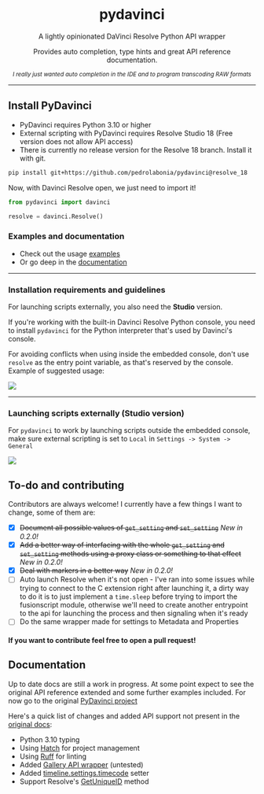<h1 align='center'>pydavinci</h1>

<p align='center'>A lightly opinionated DaVinci Resolve Python API wrapper</p>

<p align='center'>Provides auto completion, type hints and great API reference documentation.</p>

<p align='center'><sup><i align='center'>I really just wanted auto completion in the IDE and to program transcoding RAW formats</i></sup></p>

---

## Install PyDavinci

- PyDavinci requires Python 3.10 or higher
- External scripting with PyDavinci requires Resolve Studio 18 (Free version does not allow API access)
- There is currently no release version for the Resolve 18 branch. Install it with git.

```bash
pip install git+https://github.com/pedrolabonia/pydavinci@resolve_18
```

Now, with Davinci Resolve open, we just need to import it!

```python
from pydavinci import davinci

resolve = davinci.Resolve()
```

### Examples and documentation

- Check out the usage [examples](https://pedrolabonia.github.io/pydavinci/examples/premiereproxies/)
- Or go deep in the [documentation](https://pedrolabonia.github.io/pydavinci/resolve/)

---

### Installation requirements and guidelines

For launching scripts externally, you also need the __Studio__ version.

If you're working with the built-in Davinci Resolve Python console, you need to install ``pydavinci`` for the Python interpreter that's used by Davinci's console.

For avoiding conflicts when using inside the embedded console, don't use `resolve` as the entry point variable, as that's reserved by the console. Example of suggested usage:

<img src=https://user-images.githubusercontent.com/4316044/164998485-8a4e6fa7-3f8c-436c-b9ab-43350a3e6766.png />

---

### Launching scripts externally (Studio version)


For `pydavinci` to work by launching scripts outside the embedded console, make sure external scripting is set to `Local` in `Settings -> System -> General`

<img src=https://user-images.githubusercontent.com/4316044/164954498-de350d02-0458-478d-a766-6404b7a8a75b.png />

## To-do and contributing

Contributors are always welcome! I currently have a few things I want to change, some of them are:
- [X] ~~Document all possible values of `get_setting` and `set_setting`~~ _New in 0.2.0!_
- [X] ~~Add a better way of interfacing with the whole `get_setting` and `set_setting` methods using a proxy class or something to that effect~~ _New in 0.2.0!_
- [X] ~~Deal with markers in a better way~~ _New in 0.2.0!_
- [ ] Auto launch Resolve when it's not open - I've ran into some issues while trying to connect to the C extension right after launching it, a dirty way to do it is to just implement a `time.sleep` before trying to import the fusionscript module, otherwise we'll need to create another entrypoint to the api for launching the process and then signaling when it's ready 
- [ ] Do the same wrapper made for settings to Metadata and Properties

#### If you want to contribute feel free to open a pull request!

## Documentation
Up to date docs are still a work in progress. At some point expect to see the original API reference extended and some further examples included. For now go to the original [PyDavinci project](https://github.com/pedrolabonia/pydavinci)

Here's a quick list of changes and added API support not present in the [original docs](https://pedrolabonia.github.io/pydavinci/resolve/):

- Python 3.10 typing
- Using [Hatch](https://hatch.pypa.io/latest/) for project management
- Using [Ruff](https://github.com/charliermarsh/ruff) for linting
- Added [Gallery API wrapper](https://github.com/in03/pydavinci/commit/10e7be6b4a4f538c2dec948857a7e3b1af9181a0) (untested)
- Added [timeline.settings.timecode](https://github.com/in03/pydavinci/commit/67bb10f07414df040c511ff781cacd5c1d2eda4c) setter
- Support Resolve's [GetUniqueID](https://github.com/in03/pydavinci/commit/f7520595a3708a0ca2b64a151de014c9b61b7318) method

